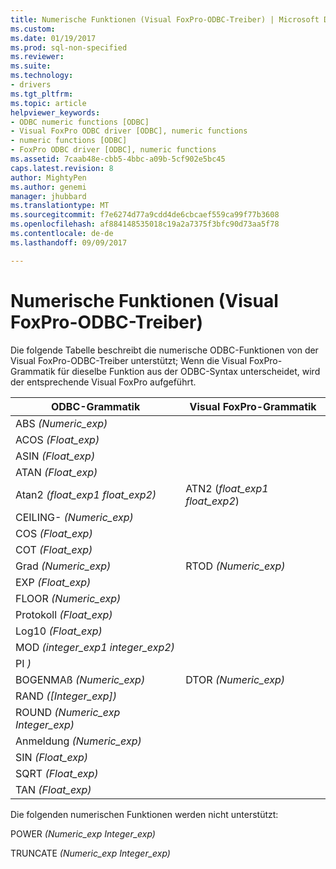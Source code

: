 ```yaml
---
title: Numerische Funktionen (Visual FoxPro-ODBC-Treiber) | Microsoft Docs
ms.custom: 
ms.date: 01/19/2017
ms.prod: sql-non-specified
ms.reviewer: 
ms.suite: 
ms.technology:
- drivers
ms.tgt_pltfrm: 
ms.topic: article
helpviewer_keywords:
- ODBC numeric functions [ODBC]
- Visual FoxPro ODBC driver [ODBC], numeric functions
- numeric functions [ODBC]
- FoxPro ODBC driver [ODBC], numeric functions
ms.assetid: 7caab48e-cbb5-4bbc-a09b-5cf902e5bc45
caps.latest.revision: 8
author: MightyPen
ms.author: genemi
manager: jhubbard
ms.translationtype: MT
ms.sourcegitcommit: f7e6274d77a9cdd4de6cbcaef559ca99f77b3608
ms.openlocfilehash: af884148535018c19a2a7375f3bfc90d73aa5f78
ms.contentlocale: de-de
ms.lasthandoff: 09/09/2017

---
```

# <a name="numeric-functions-visual-foxpro-odbc-driver"></a>Numerische Funktionen (Visual FoxPro-ODBC-Treiber)
Die folgende Tabelle beschreibt die numerische ODBC-Funktionen von der Visual FoxPro-ODBC-Treiber unterstützt; Wenn die Visual FoxPro-Grammatik für dieselbe Funktion aus der ODBC-Syntax unterscheidet, wird der entsprechende Visual FoxPro aufgeführt.  
  
|ODBC-Grammatik|Visual FoxPro-Grammatik|  
|------------------|---------------------------|  
|ABS *(Numeric_exp)*||  
|ACOS *(Float_exp)*||  
|ASIN *(Float_exp)*||  
|ATAN *(Float_exp)*||  
|Atan2 *(float_exp1 float_exp2)*|ATN2 (*float_exp1 float_exp2*)|  
|CEILING- *(Numeric_exp)*||  
|COS *(Float_exp)*||  
|COT *(Float_exp)*||  
|Grad *(Numeric_exp)*|RTOD *(Numeric_exp)*|  
|EXP *(Float_exp)*||  
|FLOOR *(Numeric_exp)*||  
|Protokoll *(Float_exp)*||  
|Log10 *(Float_exp)*||  
|MOD *(integer_exp1 integer_exp2)*||  
|PI *)*||  
|BOGENMAß *(Numeric_exp)*|DTOR *(Numeric_exp)*|  
|RAND *([Integer_exp])*||  
|ROUND *(Numeric_exp Integer_exp)*||  
|Anmeldung *(Numeric_exp)*||  
|SIN *(Float_exp)*||  
|SQRT *(Float_exp)*||  
|TAN *(Float_exp)*||  
  
 Die folgenden numerischen Funktionen werden nicht unterstützt:  
  
 POWER *(Numeric_exp Integer_exp)*  
  
 TRUNCATE *(Numeric_exp Integer_exp)*

